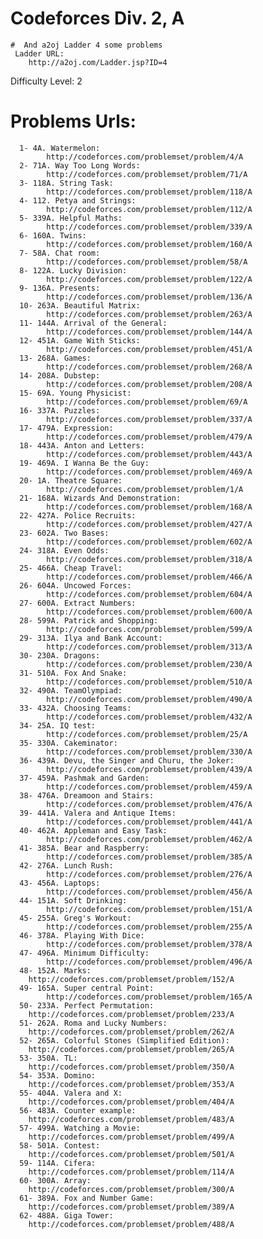 # Codeforces Div. 2, A
    #  And a2oj Ladder 4 some problems
     Ladder URL:
		http://a2oj.com/Ladder.jsp?ID=4


Difficulty Level: 2 

# Problems Urls:
      1- 4A. Watermelon:
            http://codeforces.com/problemset/problem/4/A
      2- 71A. Way Too Long Words:
            http://codeforces.com/problemset/problem/71/A
      3- 118A. String Task:
            http://codeforces.com/problemset/problem/118/A
      4- 112. Petya and Strings:
            http://codeforces.com/problemset/problem/112/A
      5- 339A. Helpful Maths:
            http://codeforces.com/problemset/problem/339/A
      6- 160A. Twins:
            http://codeforces.com/problemset/problem/160/A
      7- 58A. Chat room:
            http://codeforces.com/problemset/problem/58/A
      8- 122A. Lucky Division:
            http://codeforces.com/problemset/problem/122/A
      9- 136A. Presents:
            http://codeforces.com/problemset/problem/136/A
      10- 263A. Beautiful Matrix:
            http://codeforces.com/problemset/problem/263/A
      11- 144A. Arrival of the General:
            http://codeforces.com/problemset/problem/144/A
      12- 451A. Game With Sticks:
            http://codeforces.com/problemset/problem/451/A
      13- 268A. Games:
            http://codeforces.com/problemset/problem/268/A
      14- 208A. Dubstep:
            http://codeforces.com/problemset/problem/208/A
      15- 69A. Young Physicist:
            http://codeforces.com/problemset/problem/69/A
      16- 337A. Puzzles:
            http://codeforces.com/problemset/problem/337/A
      17- 479A. Expression:
            http://codeforces.com/problemset/problem/479/A
      18- 443A. Anton and Letters:
            http://codeforces.com/problemset/problem/443/A
      19- 469A. I Wanna Be the Guy:
            http://codeforces.com/problemset/problem/469/A
      20- 1A. Theatre Square:
            http://codeforces.com/problemset/problem/1/A
      21- 168A. Wizards And Demonstration:
            http://codeforces.com/problemset/problem/168/A
      22- 427A. Police Recruits:
            http://codeforces.com/problemset/problem/427/A
      23- 602A. Two Bases:
            http://codeforces.com/problemset/problem/602/A
      24- 318A. Even Odds:
            http://codeforces.com/problemset/problem/318/A
      25- 466A. Cheap Travel:
            http://codeforces.com/problemset/problem/466/A
      26- 604A. Uncowed Forces:
            http://codeforces.com/problemset/problem/604/A
      27- 600A. Extract Numbers:
            http://codeforces.com/problemset/problem/600/A
      28- 599A. Patrick and Shopping:
            http://codeforces.com/problemset/problem/599/A
      29- 313A. Ilya and Bank Account:
            http://codeforces.com/problemset/problem/313/A       
      30- 230A. Dragons:
            http://codeforces.com/problemset/problem/230/A
      31- 510A. Fox And Snake:
            http://codeforces.com/problemset/problem/510/A
      32- 490A. TeamOlympiad:
            http://codeforces.com/problemset/problem/490/A
      33- 432A. Choosing Teams:
            http://codeforces.com/problemset/problem/432/A
      34- 25A. IQ test:
            http://codeforces.com/problemset/problem/25/A
      35- 330A. Cakeminator:
            http://codeforces.com/problemset/problem/330/A
      36- 439A. Devu, the Singer and Churu, the Joker:
            http://codeforces.com/problemset/problem/439/A
      37- 459A. Pashmak and Garden:
            http://codeforces.com/problemset/problem/459/A
      38- 476A. Dreamoon and Stairs:
            http://codeforces.com/problemset/problem/476/A
      39- 441A. Valera and Antique Items:
            http://codeforces.com/problemset/problem/441/A
      40- 462A. Appleman and Easy Task:
            http://codeforces.com/problemset/problem/462/A
      41- 385A. Bear and Raspberry:
            http://codeforces.com/problemset/problem/385/A
      42- 276A. Lunch Rush:
            http://codeforces.com/problemset/problem/276/A
      43- 456A. Laptops:
            http://codeforces.com/problemset/problem/456/A
      44- 151A. Soft Drinking:
            http://codeforces.com/problemset/problem/151/A
      45- 255A. Greg's Workout:
            http://codeforces.com/problemset/problem/255/A
      46- 378A. Playing With Dice:
            http://codeforces.com/problemset/problem/378/A
      47- 496A. Minimum Difficulty:
            http://codeforces.com/problemset/problem/496/A
      48- 152A. Marks:
	    http://codeforces.com/problemset/problem/152/A
      49- 165A. Super central Point:
       	    http://codeforces.com/problemset/problem/165/A
      50- 233A. Perfect Permutation:
	    http://codeforces.com/problemset/problem/233/A
      51- 262A. Roma and Lucky Numbers:
	    http://codeforces.com/problemset/problem/262/A
      52- 265A. Colorful Stones (Simplified Edition):
	    http://codeforces.com/problemset/problem/265/A
      53- 350A. TL:
	    http://codeforces.com/problemset/problem/350/A
      54- 353A. Domino:
	    http://codeforces.com/problemset/problem/353/A
      55- 404A. Valera and X:
	    http://codeforces.com/problemset/problem/404/A
      56- 483A. Counter example:
	    http://codeforces.com/problemset/problem/483/A
      57- 499A. Watching a Movie:
	    http://codeforces.com/problemset/problem/499/A
      58- 501A. Contest:
	    http://codeforces.com/problemset/problem/501/A
      59- 114A. Cifera:
	    http://codeforces.com/problemset/problem/114/A
      60- 300A. Array:
	    http://codeforces.com/problemset/problem/300/A
      61- 389A. Fox and Number Game:
	    http://codeforces.com/problemset/problem/389/A
      62- 488A. Giga Tower:
	    http://codeforces.com/problemset/problem/488/A
